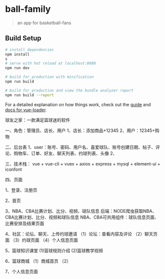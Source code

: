 # ball-family

> an app for basketball-fans

## Build Setup

``` bash
# install dependencies
npm install
s
# serve with hot reload at localhost:8080
npm run dev

# build for production with minification
npm run build

# build for production and view the bundle analyzer report
npm run build --report
```

For a detailed explanation on how things work, check out the [guide](http://vuejs-templates.github.io/webpack/) and [docs for vue-loader](http://vuejs.github.io/vue-loader).

球友之家：一款满足篮球迷的软件

一、角色：管理员、店长、用户
1、店长：添加商品+12345
2、用户：12345+购物

二、后台表
1、user：账号、密码、用户名、喜爱球队、账号创建日期、帖子、评论、购物车、订单、好友、聊天列表、约球列表、头像
2、

三、技术栈：
vue + vue-cli + vuex + axios + express + mysql + element-ui + iconfont 


四、页面

1、登录、注册页

2、首页

3、NBA、CBA比赛计划、比分、视频、球队信息
后端：NODE爬虫获取NBA、CBA比赛计划、比分、视频和球队信息
NBA、CBA可共用组件：球队信息页面、比赛安排及结果页面


4、社区：论坛、聊天、上传约球邀请
（1）论坛：查看内容及评论
（2）聊天页面
（3）约球页面
（4）个人信息页面

5、篮球知识课堂
(1)篮球规则介绍
(2)篮球教学视频

6、篮球商城
（1）商城首页
（2）

7、个人信息页面
